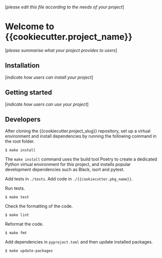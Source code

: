 [*please edit this file according to the needs of your project*]

# Welcome to {{cookiecutter.project_name}}

[*please summarise what your project provides to users*]

## Installation

[*indicate how users can install your project*]

## Getting started

[*indicate how users can use your project*]

## Developers

After cloning the {{cookiecutter.project_slug}} repository, set up a virtual
environment and install dependencies by running the following command in the
root folder.

    $ make install

The ``make install`` command uses the build tool Poetry to create a dedicated
Python virtual environment for this project, and installs popular development
dependencies such as Black, isort and pytest.

Add tests in `./tests`. Add code in `./{{cookiecutter.pkg_name}}`.

Run tests.

    $ make test

Check the formatting of the code.

    $ make lint

Reformat the code.

    $ make fmt

Add dependencies in `pyproject.toml` and then update installed packages.

    $ make update-packages
